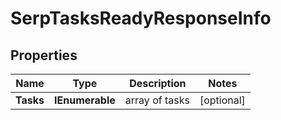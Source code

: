 # SerpTasksReadyResponseInfo


## Properties

| Name | Type | Description | Notes |
|------------ | ------------- | ------------- | -------------|
**Tasks** | **IEnumerable<SerpTasksReadyTaskInfo>** | array of tasks |[optional]|